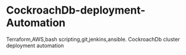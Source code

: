 # CockroachDb-deployment-Automation
Terraform,AWS,bash scripting,git,jenkins,ansible. CockroachDb cluster deployment automation

